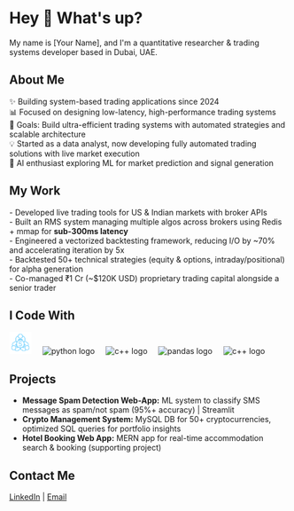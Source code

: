 <h1 align="left">Hey 👋 What's up?</h1>

<p align="left">My name is [Your Name], and I'm a quantitative researcher & trading systems developer based in Dubai, UAE.</p>

<h2 align="left">About Me</h2>

<p align="left">
✨ Building system-based trading applications since 2024<br>
📊 Focused on designing low-latency, high-performance trading systems<br>
🎯 Goals: Build ultra-efficient trading systems with automated strategies and scalable architecture<br>
💡 Started as a data analyst, now developing fully automated trading solutions with live market execution<br>
🤖 AI enthusiast exploring ML for market prediction and signal generation
</p>

<h2 align="left">My Work</h2>

<p align="left">
- Developed live trading tools for US & Indian markets with broker APIs<br>
- Built an RMS system managing multiple algos across brokers using Redis + mmap for <strong>sub-300ms latency</strong><br>
- Engineered a vectorized backtesting framework, reducing I/O by ~70% and accelerating iteration by 5x<br>
- Backtested 50+ technical strategies (equity & options, intraday/positional) for alpha generation<br>
- Co-managed ₹1 Cr (~$120K USD) proprietary trading capital alongside a senior trader
</p>

<h2 align="left">I Code With</h2>

<div align="left">
  <img src="assets/Metatrader5.png" height="40" alt="metatrader logo"  />
  <img width="12" />
  <img src="https://cdn.jsdelivr.net/gh/devicons/devicon/icons/python/python-original.svg" height="40" alt="python logo"  />
  <img width="12" />
  <img src="https://cdn.jsdelivr.net/gh/devicons/devicon/icons/cplusplus/cplusplus-original.svg" height="40" alt="c++ logo"  />
  <img width="12" />
  <img src="https://cdn.jsdelivr.net/gh/devicons/devicon/icons/pandas/pandas-original.svg" height="40" alt="pandas logo"  />
  <img width="12" />
  <img src="https://cdn.jsdelivr.net/gh/devicons/devicon/icons/redis/redis-original.svg" height="40" alt="c++ logo"  />
  </div>

<h2 align="left">Projects</h2>

<ul>
  <li><strong>Message Spam Detection Web-App:</strong> ML system to classify SMS messages as spam/not spam (95%+ accuracy) | Streamlit</li>
  <li><strong>Crypto Management System:</strong> MySQL DB for 50+ cryptocurrencies, optimized SQL queries for portfolio insights</li>
  <li><strong>Hotel Booking Web App:</strong> MERN app for real-time accommodation search & booking (supporting project)</li>
</ul>

<h2 align="left">Contact Me</h2>

<p align="left">
<a href="https://linkedin.com/in/your-link">LinkedIn</a> | 
<a href="mailto:your.email@example.com">Email</a>
</p>
